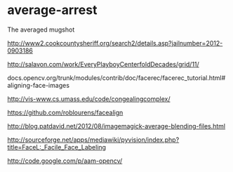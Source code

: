 average-arrest
==============

The averaged mugshot

http://www2.cookcountysheriff.org/search2/details.asp?jailnumber=2012-0903186

http://salavon.com/work/EveryPlayboyCenterfoldDecades/grid/11/

docs.opencv.org/trunk/modules/contrib/doc/facerec/facerec_tutorial.html#aligning-face-images

http://vis-www.cs.umass.edu/code/congealingcomplex/

https://github.com/roblourens/facealign

http://blog.patdavid.net/2012/08/imagemagick-average-blending-files.html

http://sourceforge.net/apps/mediawiki/pyvision/index.php?title=FaceL:_Facile_Face_Labeling

http://code.google.com/p/aam-opencv/
